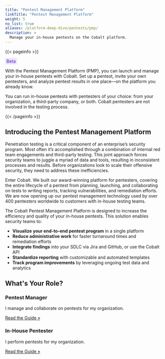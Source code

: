 ```yaml
---
title: "Pentest Management Platform"
linkTitle: "Pentest Management Platform"
weight: 5
no_list: true
aliases: /platform-deep-dive/pentests/pmp/
description: >
  Manage your in-house pentests on the Cobalt platform.
---
```


{{< pageinfo >}}
<p><span style="color:#6633d9; font-weight:500; background-color: #ece6fa; padding: 2px 4px; border-radius: 2px;">Beta</span></p>
<p>With the Pentest Management Platform (PMP), you can launch and manage your in-house pentests with Cobalt. Set up a pentest, invite your own pentesters, and analyze pentest results in one place—on the platform you already know.</p>
<p>You can run in-house pentests with pentesters of your choice: from your organization, a third-party company, or both. Cobalt pentesters are not involved in the testing process.</p>
{{< /pageinfo >}}

## Introducing the Pentest Management Platform

Penetration testing is a critical component of an enterprise’s security program. Most often it’s accomplished through a combination of internal red team engagements and third-party testing. This joint approach forces security teams to juggle a myriad of data and tools, resulting in inconsistent processes and results. Before organizations look to scale their offensive security, they need to address these inefficiencies.

Enter Cobalt. We built our award-winning platform for pentesters, covering the entire lifecycle of a pentest from planning, launching, and collaborating on tests to writing reports, tracking vulnerabilities, and remediation efforts. We are now opening up our pentest management technology used by over 400 pentesters worldwide to customers with in-house testing teams.

The Cobalt Pentest Management Platform is designed to increase the efficiency and quality of your in-house pentests. This solution enables security teams to:

- **Visualize your end-to-end pentest program** in a single platform
- **Reduce administrative work** for faster turnaround times and remediation efforts
- **Integrate findings** into your SDLC via Jira and GitHub, or use the Cobalt API
- **Standardize reporting** with customizable and automated templates
- **Track program improvements** by leveraging ongoing test data and analytics

## What's Your Role?

<div class="row align-items-md-stretch my-5">
  <div class="col-md-6">
    <div class="card">
      <div class="card-content">
<h3><b class="gradient-text">Pentest Manager</b></h3>
        <p>I manage and collaborate on pentests for my organization.</p>
        <a class="btn btn-outline-primary rounded" href="/pmp/manage-pentests/">Read the Guide »</a>
      </div>
    </div>
  </div>
  <div class="col-md-6">
    <div class="card">
      <div class="card-content">
<h3><b class="gradient-text">In-House Pentester</b></h3>
        <p>I perform pentests for my organization.</p>
        <p></p>
        <a class="btn btn-outline-primary rounded" href="/pmp/complete-pentest/">Read the Guide »</a>
      </div>
    </div>
  </div>
</div>

